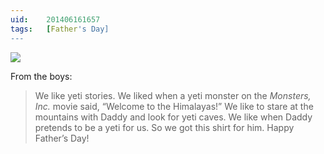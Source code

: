 ```yaml
---
uid:	201406161657
tags:	[Father's Day]
---
```


![](https://cmhelmer.com/media/201406161657_1.jpg)

From the boys:

> We like yeti stories. We liked when a yeti monster on the *Monsters, Inc.* movie said, “Welcome to the Himalayas!” We like to stare at the mountains with Daddy and look for yeti caves. We like when Daddy pretends to be a yeti for us. So we got this shirt for him. Happy Father’s Day!
